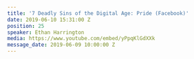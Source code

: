 ```yaml
---
title: '7 Deadly Sins of the Digital Age: Pride (Facebook)'
date: 2019-06-10 15:31:00 Z
position: 25
speaker: Ethan Harrington
media: https://www.youtube.com/embed/yPpqKlGdXXk
message_date: 2019-06-09 10:00:00 Z
---
```


